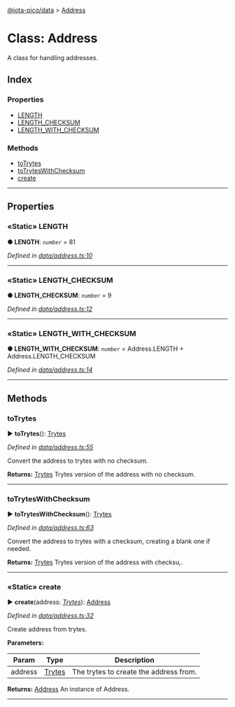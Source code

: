 [@iota-pico/data](../README.md) > [Address](../classes/address.md)



# Class: Address


A class for handling addresses.

## Index

### Properties

* [LENGTH](address.md#length)
* [LENGTH_CHECKSUM](address.md#length_checksum)
* [LENGTH_WITH_CHECKSUM](address.md#length_with_checksum)


### Methods

* [toTrytes](address.md#totrytes)
* [toTrytesWithChecksum](address.md#totryteswithchecksum)
* [create](address.md#create)



---
## Properties
<a id="length"></a>

### «Static» LENGTH

**●  LENGTH**:  *`number`*  = 81

*Defined in [data/address.ts:10](https://github.com/iotaeco/iota-pico-data/blob/6301507/src/data/address.ts#L10)*





___

<a id="length_checksum"></a>

### «Static» LENGTH_CHECKSUM

**●  LENGTH_CHECKSUM**:  *`number`*  = 9

*Defined in [data/address.ts:12](https://github.com/iotaeco/iota-pico-data/blob/6301507/src/data/address.ts#L12)*





___

<a id="length_with_checksum"></a>

### «Static» LENGTH_WITH_CHECKSUM

**●  LENGTH_WITH_CHECKSUM**:  *`number`*  =  Address.LENGTH + Address.LENGTH_CHECKSUM

*Defined in [data/address.ts:14](https://github.com/iotaeco/iota-pico-data/blob/6301507/src/data/address.ts#L14)*





___


## Methods
<a id="totrytes"></a>

###  toTrytes

► **toTrytes**(): [Trytes](trytes.md)



*Defined in [data/address.ts:55](https://github.com/iotaeco/iota-pico-data/blob/6301507/src/data/address.ts#L55)*



Convert the address to trytes with no checksum.




**Returns:** [Trytes](trytes.md)
Trytes version of the address with no checksum.






___

<a id="totryteswithchecksum"></a>

###  toTrytesWithChecksum

► **toTrytesWithChecksum**(): [Trytes](trytes.md)



*Defined in [data/address.ts:63](https://github.com/iotaeco/iota-pico-data/blob/6301507/src/data/address.ts#L63)*



Convert the address to trytes with a checksum, creating a blank one if needed.




**Returns:** [Trytes](trytes.md)
Trytes version of the address with checksu,.






___

<a id="create"></a>

### «Static» create

► **create**(address: *[Trytes](trytes.md)*): [Address](address.md)



*Defined in [data/address.ts:32](https://github.com/iotaeco/iota-pico-data/blob/6301507/src/data/address.ts#L32)*



Create address from trytes.


**Parameters:**

| Param | Type | Description |
| ------ | ------ | ------ |
| address | [Trytes](trytes.md)   |  The trytes to create the address from. |





**Returns:** [Address](address.md)
An instance of Address.






___


